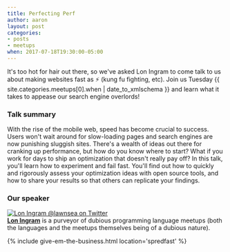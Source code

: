 ```yaml
---
title: Perfecting Perf
author: aaron
layout: post
categories:
- posts
- meetups
when: 2017-07-18T19:30:00-05:00
---
```


It's too hot for hair out there, so we've asked Lon Ingram to come talk to us
about making websites fast as &#9889; (kung fu fighting, etc). Join us
Tuesday <x-date>{{ site.categories.meetups[0].when | date_to_xmlschema }}</x-date> and
learn what it takes to appease our search engine overlords!

<h3>Talk summary</h3>

With the rise of the mobile web, speed has become crucial to success. Users
won't wait around for slow-loading pages and search engines are now punishing
sluggish sites. There's a wealth of ideas out there for cranking up
performance, but how do you know where to start? What if you work for days to
ship an optimization that doesn't really pay off? In this talk, you'll learn
how to experiment and fail fast. You'll find out how to quickly and rigorously
assess your optimization ideas with open source tools, and how to share your
results so that others can replicate your findings.

<h3>Our speaker</h3>

<div class="media-object speaker-bio">
  <a href="https://twitter.com/lawnsea">
    <img alt="Lon Ingram @lawnsea on Twitter"
      src="https://pbs.twimg.com/profile_images/378800000676556352/fc9a3ae8c26f0f01825676dbe4da4b5d_400x400.jpeg" />
  </a>
  <div>
  <a href="https://twitter.com/lawnsea"><strong>Lon Ingram</strong></a>
  is a purveyor of dubious programming language meetups (both the languages and
  the meetups themselves being of a dubious nature).
  </div>
</div>

{% include give-em-the-business.html location='spredfast' %}
